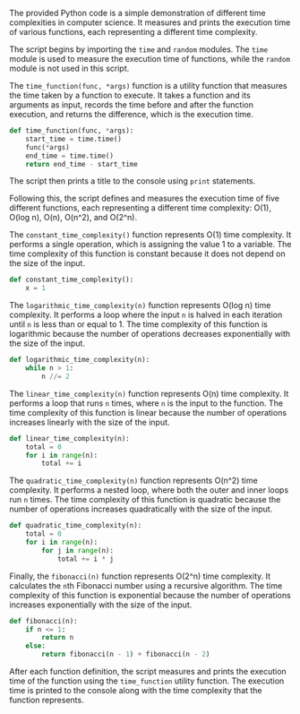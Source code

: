The provided Python code is a simple demonstration of different time complexities in computer science. It measures and prints the execution time of various functions, each representing a different time complexity.

The script begins by importing the `time` and `random` modules. The `time` module is used to measure the execution time of functions, while the `random` module is not used in this script.

The `time_function(func, *args)` function is a utility function that measures the time taken by a function to execute. It takes a function and its arguments as input, records the time before and after the function execution, and returns the difference, which is the execution time.

```python
def time_function(func, *args):
    start_time = time.time()
    func(*args)
    end_time = time.time()
    return end_time - start_time
```

The script then prints a title to the console using `print` statements.

Following this, the script defines and measures the execution time of five different functions, each representing a different time complexity: O(1), O(log n), O(n), O(n^2), and O(2^n).

The `constant_time_complexity()` function represents O(1) time complexity. It performs a single operation, which is assigning the value 1 to a variable. The time complexity of this function is constant because it does not depend on the size of the input.

```python
def constant_time_complexity():
    x = 1
```

The `logarithmic_time_complexity(n)` function represents O(log n) time complexity. It performs a loop where the input `n` is halved in each iteration until `n` is less than or equal to 1. The time complexity of this function is logarithmic because the number of operations decreases exponentially with the size of the input.

```python
def logarithmic_time_complexity(n):
    while n > 1:
        n //= 2
```

The `linear_time_complexity(n)` function represents O(n) time complexity. It performs a loop that runs `n` times, where `n` is the input to the function. The time complexity of this function is linear because the number of operations increases linearly with the size of the input.

```python
def linear_time_complexity(n):
    total = 0
    for i in range(n):
        total += i
```

The `quadratic_time_complexity(n)` function represents O(n^2) time complexity. It performs a nested loop, where both the outer and inner loops run `n` times. The time complexity of this function is quadratic because the number of operations increases quadratically with the size of the input.

```python
def quadratic_time_complexity(n):
    total = 0
    for i in range(n):
        for j in range(n):
            total += i * j
```

Finally, the `fibonacci(n)` function represents O(2^n) time complexity. It calculates the `n`th Fibonacci number using a recursive algorithm. The time complexity of this function is exponential because the number of operations increases exponentially with the size of the input.

```python
def fibonacci(n):
    if n <= 1:
        return n
    else:
        return fibonacci(n - 1) + fibonacci(n - 2)
```

After each function definition, the script measures and prints the execution time of the function using the `time_function` utility function. The execution time is printed to the console along with the time complexity that the function represents.